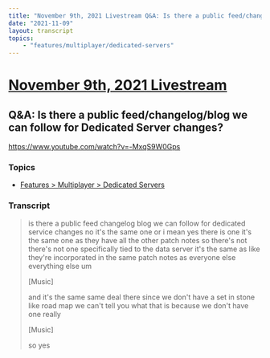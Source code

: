 ```yaml
---
title: "November 9th, 2021 Livestream Q&A: Is there a public feed/changelog/blog we can follow for Dedicated Server changes?"
date: "2021-11-09"
layout: transcript
topics:
    - "features/multiplayer/dedicated-servers"
---
```

# [November 9th, 2021 Livestream](../2021-11-09.md)
## Q&A: Is there a public feed/changelog/blog we can follow for Dedicated Server changes?
https://www.youtube.com/watch?v=-MxqS9W0Gps

### Topics
* [Features > Multiplayer > Dedicated Servers](../topics/features/multiplayer/dedicated-servers.md)

### Transcript

> is there a public feed changelog blog we can follow for dedicated service changes no it's the same one or i mean yes there is one it's the same one as they have all the other patch notes so there's not there's not one specifically tied to the data server it's the same as like they're incorporated in the same patch notes as everyone else everything else um
>
> [Music]
>
> and it's the same same deal there since we don't have a set in stone like road map we can't tell you what that is because we don't have one really
>
> [Music]
>
> so yes
